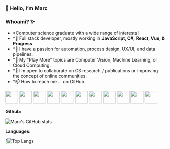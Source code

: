 ### 👋 Hello, I’m Marc


### Whoami? ✨
- *Computer science graduate with a wide range of interests!
- *🥽 Full stack developer, mostly working in **JavaScript, C#, React, Vue, & Progress**
- *👀 I have a passion for automation, process design, UX/UI, and data pipelines.
- *🌱 My "Play More" topics are Computer Vision, Machine Learning, or Cloud Computing.
- *💞️ I’m open to collaborate on CS research / publications or improving the concept of online communities.
- *📫 How to reach me ... on GitHub.


<code><img height="40" src="https://user-images.githubusercontent.com/14796164/128658344-f7d32f85-c242-4815-b30d-98221922eec4.png"/></code>
<code><img height="40" src="https://user-images.githubusercontent.com/14796164/128658446-11af68d5-d16e-4a49-853c-7a04c295361e.png"/></code>
<code><img height="40" src="https://user-images.githubusercontent.com/14796164/128658773-8f39f101-226b-487f-83c7-cb2c0ce9b3cb.png"/></code>
<code><img height="40" src="https://user-images.githubusercontent.com/14796164/128658774-a87b385a-567e-4c38-8af2-2a7a54f4ad73.png"/></code>
<code><img height="40" src="https://user-images.githubusercontent.com/14796164/128658775-6f2e4cd0-9a21-40e3-8526-7187a7a2ba63.png"/></code>
<code><img height="40" src="https://user-images.githubusercontent.com/14796164/128658776-eea0a1c3-ffda-417b-a0da-f97040a2c305.png"/></code>
<code><img height="40" src="https://user-images.githubusercontent.com/14796164/128658777-9ba20cd2-94ae-4279-bd45-a9f462ae837c.png"/></code>
<code><img height="40" src="https://user-images.githubusercontent.com/14796164/128658778-7475702b-c0cd-4a4b-bbfa-79dc0b224ad0.png"/></code>
<code><img height="40" src="https://user-images.githubusercontent.com/14796164/128658779-e34508e4-23f0-42e7-a117-54b2ee3c357b.png"/></code>
<code><img height="40" src="https://user-images.githubusercontent.com/14796164/128658780-68241bb9-91a0-4880-92e5-3c9b797e0b28.png"/></code>
<code><img height="40" src="https://user-images.githubusercontent.com/14796164/128658771-c41795a1-7b21-44b5-987f-bb140b46bb96.png"/></code>



**Github:**

![Marc's GitHub stats](https://github-readme-stats.vercel.app/api?username=cramk&show_icons=true&theme=material-palenight)

**Languages:**

[![Top Langs](https://github-readme-stats.vercel.app/api/top-langs/?username=cramk&layout=compact)
